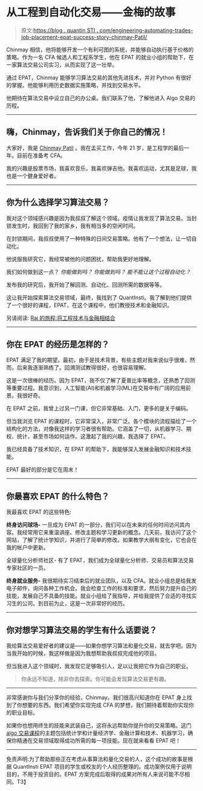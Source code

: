 # 从工程到自动化交易——金梅的故事

> 原文:[https://blog . quantin STI . com/engineering-automating-trades-job-placement-epat-success-story-chinmay-Patil/](https://blog.quantinsti.com/engineering-automating-trades-job-placement-epat-success-story-chinmay-patil/)

Chinmay 相信，他将能够开发一个有利可图的系统，并能够自动执行基于价格的策略。作为一名 CFA 候选人和工程系学生，他在 EPAT 的就业小组的帮助下，在一家算法交易公司实习，从而实现了这一壮举。

通过 EPAT，Chinmay 能够学习算法交易的其他先进技术，并对 Python 有很好的掌握。他能够利用历史数据实施策略，并找到交易水平。

他期待在算法交易中设立自己的办公桌。我们联系了他，了解他进入 Algo 交易的历程。

* * *

## 嗨，Chinmay，告诉我们关于你自己的情况！

大家好，我是 [Chinmay Patil](https://www.linkedin.com/in/chinmay-patil-18242a1aa/) 。我在孟买工作，今年 21 岁，是工程学的最后一年。目前在准备考 CFA。

我的兴趣是股票市场，我喜欢音乐，我喜欢弹吉他。我喜欢运动，尤其是足球，我也是一个健身爱好者。

* * *

## 你为什么选择学习算法交易？

我对这个领域感兴趣是因为我叔叔了解这个领域。疫情让我发现了算法交易。当封锁发生时，我回到了我的家乡，我有相当多的空闲时间。

在封锁期间，我叔叔使用了一种特殊的日间交易策略。他有了一个想法，让一切自动化。

他说服我研究它，我经常被他的问题困扰，帮助我更好地理解。

我们如何做到这一点？
*你能做到吗？*
*你能做到吗？*
*能不能让这个过程自动化？*

发布我的研究后，我开始了解回测、自动化、回测所需的数据等等。

这让我开始探索算法交易领域，最终，我找到了 QuantInsti。我了解到他们提供了一个很好的课程，EPAT，在这个课程中，他们教授技术和金融知识。

另请阅读: [Raj 的旅程:将工程技术与金融相结合](/engineering-algorithmic-trading-epat-success-story-raj-mahajan/)

* * *

## 你在 EPAT 的经历是怎样的？

EPAT 满足了我的期望。最初，由于是技术背景，有些主题对我来说似乎很难，然而，后来我逐渐熟练了。回溯测试教得很好，也很容易理解。

这是一次很棒的经历。因为 EPAT，我不仅了解了夏普比率等概念，还熟悉了回测等重要过程。我意识到，人工智能(AI)和机器学习(ML)在交易中有广阔的应用前景。我很好奇。

在 EPAT 之前，我曾上过另一门课，但它非常基础、入门，更多的是关于编码。

但当我浏览 EPAT 的课程时，它非常深入，非常广泛。各个模块的流程描绘了一个结构化的方法，对像我这样的学习者很有帮助。它涵盖了一切，从机器学习、期权、统计，甚至市场如何运作。这激起了我的兴趣，我选择了 EPAT。

我已经具备了技术知识，在 EPAT 的帮助下，我能够深入发展金融知识和技术技能。

EPAT 最好的部分是它在周末！

* * *

## 你最喜欢 EPAT 的什么特色？

我最喜欢 EPAT 的这些特色:

**终身访问球场-** 一旦成为 EPAT 的一部分，我们可以在未来的任何时间访问其内容。我经常用它来重温讲座、修改主题和学习更新的概念。几天前，我访问了这个网站，了解了统计学知识，并进行了简单的修改。如果教学大纲有变化，它也会在我的帐户中更新。

全球量化分析师社区- 有了 EPAT，我们成为全球量化分析师、交易员和算法交易专家社区的一员。

**终身就业服务-** 我很期待实习结束后的就业团队，以及 CFA。就业小组总是给我发电子邮件，询问各种工作机会。我会检查工作的标准和要求，然后努力提升自己的技能，发展自己不具备的技能。就业小组给了我指导，并给我提供了合适的寻找实习生的公司。到目前为止，这是一次非常好的经历。

* * *

## 你对想学习算法交易的学生有什么话要说？

我给算法交易爱好者的建议是——如果你想学习算法和量化交易，就去学吧。因为当我开始的时候，我这样做是因为我想帮助我叔叔完成他的项目。

但当我进入这个领域时，我发现它足够吸引人，足以让我把它作为自己的职业。

> 你永远不知道，除非你去探索。你可能会发现算法交易更有趣。

* * *

非常感谢你与我们分享你的经验，Chinmay。我们很高兴知道你在 EPAT 身上找到了你想要的东西。我们希望你实现完成 CFA 的梦想，我们期待着帮助你实现你的职业目标。

如果你也想用终生的技能来武装自己，这将永远帮助你提升你的交易策略。这门 [algo 交易课程](https://www.quantinsti.com/epat)的主题包括统计学和计量经济学、金融计算和技术、机器学习，确保你精通在交易领域取得成功所需的每一项技能。现在就来看看 EPAT 吧！

* * *

免责声明:为了帮助那些正在考虑从事算法和量化交易的人，这个成功的故事是根据 QuantInsti EPAT 项目的学生或校友的个人经历整理的。成功案例仅用于说明目的，不用于投资目的。EPAT 方案完成后取得的成果对所有人来说可能不尽相同。T3】